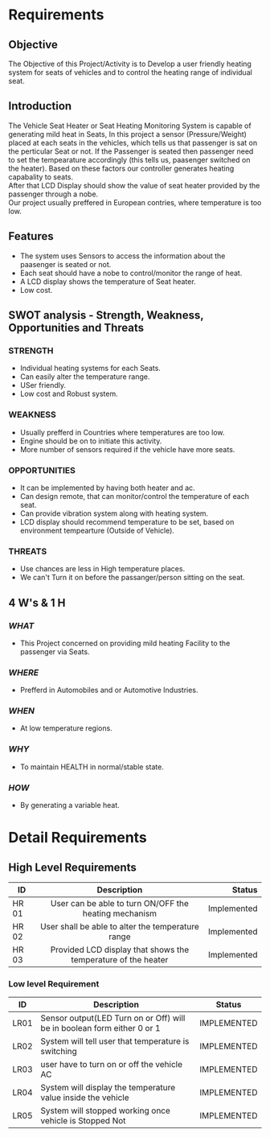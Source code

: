 # Requirements
## Objective
The Objective of this Project/Activity is to Develop a user friendly heating system for seats of vehicles and to control the heating range of individual seat.  
## Introduction
The Vehicle Seat Heater or Seat Heating Monitoring System is capable of generating mild heat in Seats, In this project a sensor (Pressure/Weight) placed at each seats in the vehicles, which tells us that passenger is sat on the perticular Seat or not. If the Passenger is seated  then passenger need to set the tempearature accordingly (this tells us, paasenger switched on the heater). Based on these factors our controller generates heating capabality to seats.<br />
After that LCD Display should show the value of seat heater provided by the passenger through a nobe.<br />
Our project usually preffered in European contries, where temperature is too low.
## Features
+ The system uses Sensors to access the information about the paasenger is seated or not.
+ Each seat should have a nobe to control/monitor the range of heat.
+ A LCD display shows the temperature of Seat heater.
+ Low cost.<br />
## SWOT analysis - Strength, Weakness, Opportunities and Threats
### STRENGTH
+ Individual heating systems for each Seats.
+ Can easily alter the temperature range.
+ USer friendly.
+ Low cost and Robust system.
### WEAKNESS
+ Usually prefferd in Countries where temperatures are too low.
+ Engine should be on to initiate this activity.
+ More number of sensors required if the vehicle have more seats.
### OPPORTUNITIES
+ It can be implemented by having both heater and ac.
+ Can design remote, that can monitor/control the temperature of each seat.
+ Can provide vibration system along with heating system.
+ LCD display should recommend temperature to be set, based on environment tempearture (Outside of Vehicle).
### THREATS
+ Use chances are less in High temperature places.
+ We can't Turn it on before the passanger/person sitting on the seat.

## 4 W's & 1 H
### *WHAT*
+ This Project concerned on providing mild heating Facility to the passenger via Seats.
### *WHERE*
+ Prefferd in Automobiles and or Automotive Industries.
### *WHEN*
+ At low temperature regions.
### *WHY*
+ To maintain HEALTH in normal/stable state.
### *HOW*
+ By generating a variable heat.

# Detail Requirements

## High Level Requirements
| ID        | Description          | Status |
| --------- |:-------------:| -----:|
| HR 01     | User can be able to turn ON/OFF the heating mechanism   | Implemented |
| HR 02     | User shall be able to alter the temperature range    | Implemented |
| HR 03     | Provided LCD display that shows the temperature of the heater   | Implemented |

### Low level Requirement
|ID  |Description		                                                            |Status      |
|----|--------------------------------------------------------------------------|------------|
|LR01|	Sensor output(LED Turn on or Off) will be in boolean form either 0 or 1	| IMPLEMENTED|
|LR02|	System will tell user that temperature is switching		                  | IMPLEMENTED|
|LR03|  user have to turn on or off the vehicle AC		                          | IMPLEMENTED|
|LR04|	System will display the temperature value inside the vehicle		        | IMPLEMENTED|
|LR05|	System will stopped working once vehicle is Stopped		Not               | IMPLEMENTED|


